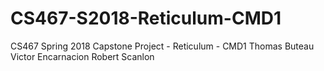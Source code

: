# CS467-S2018-Reticulum-CMD1
CS467 Spring 2018 Capstone Project - Reticulum - CMD1
Thomas Buteau
Victor Encarnacion
Robert Scanlon
